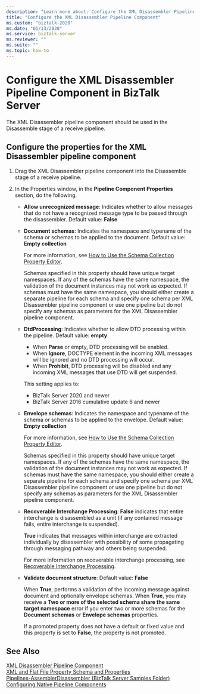 ```yaml
---
description: "Learn more about: Configure the XML Disassembler Pipeline Component in BizTalk Server"
title: "Configure the XML Disassembler Pipeline Component"
ms.custom: "biztalk-2020"
ms.date: "01/13/2020"
ms.service: biztalk-server
ms.reviewer: ""
ms.suite: ""
ms.topic: how-to
---
```


# Configure the XML Disassembler Pipeline Component in BizTalk Server

The XML Disassembler pipeline component should be used in the Disassemble stage of a receive pipeline.  
  
## Configure the properties for the XML Disassembler pipeline component  
  
1.  Drag the XML Disassembler pipeline component into the Disassemble stage of a receive pipeline.  
  
2.  In the Properties window, in the **Pipeline Component Properties** section, do the following.  
  
    - **Allow unrecognized message**: Indicates whether to allow messages that do not have a recognized message type to be passed through the disassembler. Default value: **False**
    - **Document schemas**: Indicates the namespace and typename of the schema or schemas to be applied to the document. Default value: **Empty collection**

      For more information, see [How to Use the Schema Collection Property Editor](../core/how-to-use-the-schema-collection-property-editor.md).

      Schemas specified in this property should have unique target namespaces. If any of the schemas have the same namespace, the validation of the document instances may not work as expected. If schemas must have the same namespace, you should either create a separate pipeline for each schema and specify one schema per XML Disassembler pipeline component or use one pipeline but do not specify any schemas as parameters for the XML Disassembler pipeline component.

    - **DtdProcessing**: Indicates whether to allow DTD processing within the pipeline. Default value: **empty**

      - When **Parse** or empty, DTD processing will be enabled.
      - When **Ignore**, DOCTYPE element in the incoming XML messages will be ignored and no DTD processing will occur.
      - When **Prohibit**, DTD processing will be disabled and any incoming XML messages that use DTD will get suspended.

      This setting applies to:

      - BizTalk Server 2020 and newer
      - BizTalk Server 2016 cumulative update 6 and newer

    - **Envelope schemas**: Indicates the namespace and typename of the schema or schemas to be applied to the envelope. Default value: **Empty collection**

      For more information, see [How to Use the Schema Collection Property Editor](../core/how-to-use-the-schema-collection-property-editor.md).

      Schemas specified in this property should have unique target namespaces. If any of the schemas have the same namespace, the validation of the document instances may not work as expected. If schemas must have the same namespace, you should either create a separate pipeline for each schema and specify one schema per XML Disassembler pipeline component or use one pipeline but do not specify any schemas as parameters for the XML Disassembler pipeline component.

    - **Recoverable Interchange Processing**: **False** indicates that entire interchange is disassembled as a unit (if any contained message fails, entire interchange is suspended).

      **True** indicates that messages within interchange are extracted individually by disassembler with possibility of some propagating through messaging pathway and others being suspended.

      For more information on recoverable interchange processing, see [Recoverable Interchange Processing](../core/recoverable-interchange-processing.md).

    - **Validate document structure**: Default value: **False**

      When **True**, performs a validation of the incoming message against document and optionally envelope schemas. When **True**, you may receive a **Two or more of the selected schema share the same target namespace** error if you enter two or more schemas for the **Document schemas** or **Envelope schemas** properties.

      If a promoted property does not have a default or fixed value and this property is set to **False**, the property is not promoted.
  
## See Also

 [XML Disassembler Pipeline Component](../core/xml-disassembler-pipeline-component.md)   
 [XML and Flat File Property Schema and Properties](../core/xml-and-flat-file-property-schema-and-properties.md)   
 [Pipelines-AssemblerDisassembler (BizTalk Server Samples Folder)](../core/pipelines-assemblerdisassembler-biztalk-server-samples-folder.md)   
 [Configuring Native Pipeline Components](../core/configuring-native-pipeline-components.md)
